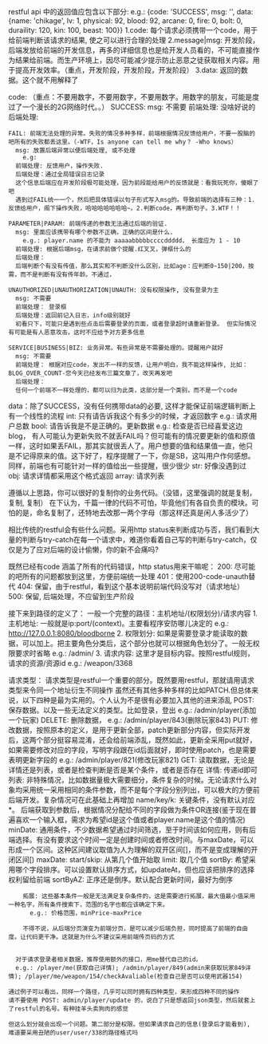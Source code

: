 restful api 中的返回值应包含以下部分:
  e.g.: {code: 'SUCCESS', msg: '', data: {name: 'chikage', lv: 1, physical: 92, blood: 92, arcane: 0, fire: 0, bolt: 0, duraility: 120, kin: 100, beast: 100}}
  1.code: 每个请求必须携带一个code，用于给前端判断该请求的结果, 使之可以进行合理的处理
  2.message|msg: 开发阶段，后端发放给前端的开发信息，再多的详细信息也是给开发人员看的，不可能直接作为结果给前端。而生产环境上，因尽可能减少提示防止恶意之徒获取相关内容。用于提高开发效率。（重点，开发阶段，开发阶段，开发阶段）
  3.data: 返回的数据。这个就不用解释了

  code: （重点：不要用数字，不要用数字，不要用数字。用数字的朋友，可能是度过了一个漫长的2G网络时代。。）
    SUCCESS: 
      msg: 不需要
      前端处理: 没啥好说的
      后端处理:

    FAIL: 前端无法处理的异常。失败的情况多种多样，前端根据情况反馈给用户，不要一股脑的吧所有的失败都丢这里。（-WTF，Is anyone can tell me why？ -Who knows）
      msg: 放置后端异常以便后端处理, 或不处理
        e.g: 
      前端处理: 反馈用户，操作失败.
      后端处理：通过全局错误日志记录
      这个信息后端应在开发阶段极可能处理，因为前段能给用户的反馈就是：看我玩死你，傻眼了吧
      遇到过FAIL统一一个，然后把具体错误以句子形式写入msg的。导致前端的选择有三种：1.反馈给用户，阁下操作失败，哈哈哈哈哈哈哈~。2.判断code，再判断句子。3.WTF！！

    PARAMETER|PARAM: 前端传递的参数无法通过后端的验证.
      msg: 里面应该携带有哪个参数不正确，正确的区间是什么.
        e.g.: player.name 的不能为 aaaaabbbbbccccddddd， 长度应为 1 - 10
      前端处理: 根据后端msg，在请求前做个提醒.红叉叉，弹框什么的
      后端处理：
      后端判断个有没有传值，那么其实和不判断没什么区别，比如age：应判断0~150|200，按需，而不是判断有没有传年龄。不通过，
    
    UNAUTHORIZED|UNAUTHORIZATION|UNAUTH: 没有权限操作, 没有登录为主
      msg: 不需要
      前端处理： 登录框
      后端处理：返回前记入日志，info级别就好
      初看只下，可能只是遇到些点击后需要登录的页面，或者登录超时请重新登录。 但实际情况有可能是有人恶意攻击。这时不应给予对方更多信息

    SERVICE|BUSINESS|BIZ: 业务异常。有些异常是不需要处理的。提醒用户就好
      msg: 不需要
      前端处理： 根据对应code，发出不一样的反馈，让用户明白，我不能这样操作, 比如：BLOG_OVER_COUNT-您今天已经发布三篇文章了，改天再发吧
      后端处理：
      任何一个前端不一样处理的，都可以归为此类，这部分是一个类别，而不是一个code

  data：除了SUCCESS，没有任何携带data的必要, 这样才能保证前端逻辑判断上有一个线性的流程
    int: 只有请告诉我这个有多少的时候，才返回数字
      e.g.: 请求用户总数
    bool: 请告诉我是不是正确的。更新数据
      e.g.: 检查是否已经喜爱这边blog，
        有人可能认为更新失败不就丢FAIL吗？但可能有的情况要更新的值和原值一样，这时如果丢FAIL，那其实就很丢人了。用户想要的值和结果值一直，他只是不记得原来的值。这下好了，程序提醒了一下，你是SB，这叫用户作何感想。同样，前端也有可能针对一样的值给出一些提醒，很少很少
    str: 好像没遇到过
    obj: 请求详情都采用这个格式返回
    array: 请求列表
    

遵循以上思路，你可以很好的复制你的业务代码。（没错，这里强调的就是复制，复制, 复制）
在下认为，千篇一律的代码不可怕，毕竟他们有各自负责的模块。可怕的是，命名复制了，还特地去改那一两个字母（那这样还真是闲人多活少了）

相比传统的restful会有些什么问题。采用http status来判断成功与否，我们看到大量的判断与try-catch在每一个请求中，难道你看着自己写的判断与try-catch，仅仅是为了应对后端的设计偷懒，你的新不会痛吗?

既然已经有code 涵盖了所有的代码错误，http status用来干嘛呢：
  200: 尽可能的吧所有的问题都放到这里，方便前端统一处理
  401：使用200-code-unauth替代
  404: 保留，由于restful，看到这个基本说明前端代码没写对（请求地址）
  500: 保留, 后端处理，不应留到生产阶段

接下来到路径的定义了：
  一般一个完整的路径：主机地址/(权限划分)/请求内容
    1. 主机地址: 一般就是ip:port/(context)。主要看程序安防哪儿决定的
      e.g.: http://127.0.0.1:8080/bloodborne
    2. 权限划分: 如果是需要登录才能读取的数据，可以加上。把主要角色分类后，这个部分也就可以根据角色划分了。一般无权限要求时省略
      e.g.: /admin/
    3. 请求内容: 这里才是目标内容。按照restful规则，请求的资源/资源id
      e.g.: /weapon/3368
  
  请求类型： 请求类型是restful一个重要的部分。既然要用restful，那就请用请求类型来令同一个地址衍生不同操作
    虽然还有其他多种多样的比如PATCH.但总体来说，以下四种是最为实用的。个人认为不是很有必要加入其他的进来添乱
    POST: 保存数据。以及一些无法定义的类型。比如登录，登出
      e.g.: /admin/player(添加一个玩家)
    DELETE: 删除数据，
      e.g.: /admin/player/843(删除玩家843)
    PUT: 修改数据，按照原本的定义，是用于更新全部，patch更新部分内容，但实际开发后，这两个部分挺容易混淆，还会给前端添乱，既然如此，更新全采用put就好，如果需要修改对应的字段，写明字段跟在id后面就好，即时使用patch，也是需要表明更新字段的
      e.g.: /admin/player/821(修改玩家821)
    GET: 读取数据，无论是详情还是列表，或者是检查判断是否是某个条件，或者是否存在
      详情: 传递id即可
      列表: 非特殊情况，比如数据量极大需要细分，条件复杂的时候。无论请求什么对象均采用统一采用相同的条件参数，而不是每个字段分别列出，可以极大的方便前后端开发。复杂情况可在此基础上再增加
        name/key/k: 关键条件，没有默认对应*。 后端获取到参数后，根据情况分配给不同的字段做为条件OR连接(鉴于现在普遍喜欢一个输入框，需求为希望id是这个值或者player.name是这个值的情况)
        minDate: 通用条件，不少数据希望通过时间筛选，至于时间该如何应用，则有后端选择。有没有要求这个时间一定是创建时间或者修改时间。与maxDate，可以形成一个区间。这种区间建议取值为人为理解的双开区间[]，而不是变成理解的开闭区间[)
        maxDate: 
        start/skip: 从第几个值开始取
        limit: 取几个值
        sortBy: 希望采用哪个字段排序。可以设置默认排序方式，如updateAt，但也应该把排序的选择权利留给前端
        sortByAZ: 正序还是倒序。默认配合更新时间，最好为倒序

        拓展: 这些基本条件一般是无法满足复杂条件的，这是需要进行拓展，最大值最小值采用一种名字，所有条件搜索下，范围的名字也都应该确定下来。
          e.g.: 价格范围，minPrice-maxPrice

        不得不说，从后端分页演变为前端分页，是可以减少后端负担，同时提高了前端的自由度。让代码更干净。这就是为什么不建议采用前端传页码的方式


      对于请求登录者相关数据，推荐使用额外的接口，用me替代自己的id。
      e.g.: /player/me(获取自己详情); /admin/player/849(admin来获取玩家849详情); /player/me/weapon/154/checkAvaliable(检查自己是否可以使用武器154)

    通过例子可以看出，同样一个路径，几乎可以同时拥有四种类型，来形成四种不同的操作
    请不要使用 POST: admin/player/update 的，说白了只是想返回json类型，然后就套上了restful的名号。有种挂羊头卖狗肉的感觉
    
    但这么划分就会出现一个问题。第二部分是权限。但如果请求自己的信息(登录后才能看到), 难道要采用丑陋的user/user/338的路径格式吗
